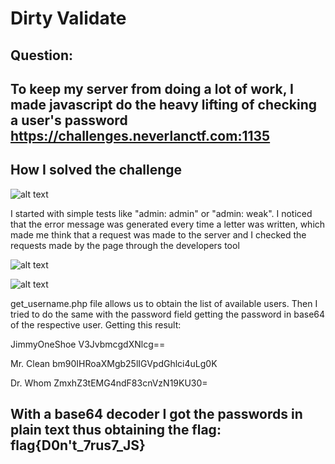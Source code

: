 # Dirty Validate

Question:
---
To keep my server from doing a lot of work, I made javascript do the heavy lifting of checking a user's password
https://challenges.neverlanctf.com:1135
---
How I solved the challenge
---

![alt text](https://imgur.com/Eex0X7H)


I started with simple tests like "admin: admin" or "admin: weak". I noticed that the error message was generated every time a letter was written, which made me think that a request was made to the server and I checked the requests made by the page through the developers tool


![alt text](https://imgur.com/TBCjwOD)

![alt text](https://imgur.com/DyrcTFs)


get_username.php file allows us to obtain the list of available users. Then I tried to do the same with the password field getting the password in base64 of the respective user. Getting this result:

JimmyOneShoe
V3JvbmcgdXNlcg==


Mr. Clean
bm90IHRoaXMgb25lIGVpdGhlci4uLg0K


Dr. Whom
ZmxhZ3tEMG4ndF83cnVzN19KU30=

With a base64 decoder I got the passwords in plain text thus obtaining the flag: flag{D0n't_7rus7_JS}
---
